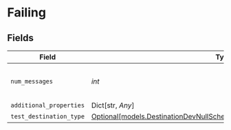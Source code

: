 # Failing


## Fields

| Field                                                                                                                                                    | Type                                                                                                                                                     | Required                                                                                                                                                 | Description                                                                                                                                              |
| -------------------------------------------------------------------------------------------------------------------------------------------------------- | -------------------------------------------------------------------------------------------------------------------------------------------------------- | -------------------------------------------------------------------------------------------------------------------------------------------------------- | -------------------------------------------------------------------------------------------------------------------------------------------------------- |
| `num_messages`                                                                                                                                           | *int*                                                                                                                                                    | :heavy_check_mark:                                                                                                                                       | Number of messages after which to fail.                                                                                                                  |
| `additional_properties`                                                                                                                                  | Dict[str, *Any*]                                                                                                                                         | :heavy_minus_sign:                                                                                                                                       | N/A                                                                                                                                                      |
| `test_destination_type`                                                                                                                                  | [Optional[models.DestinationDevNullSchemasTestDestinationTestDestinationType]](../models/destinationdevnullschemastestdestinationtestdestinationtype.md) | :heavy_minus_sign:                                                                                                                                       | N/A                                                                                                                                                      |